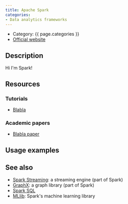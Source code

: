 ```yaml
---
title: Apache Spark
categories:
- Data analytics frameworks
---
```


* Category: {{ page.categories }}
* [Official website](http://spark.apache.org)

## Description

Hi I'm Spark!

## Resources

### Tutorials

* [Blabla](http://example.org)

### Academic papers

* [Blabla paper](http://example.org)

## Usage examples

## See also

* [Spark Streaming](/tools/spark-streaming.html): a streaming engine (part of Spark)
* [GraphX](/tools/graphx.html): a graph library (part of Spark)
* [Spark SQL](/tools/spark-sql.html)
* [MLlib](/tools/mllib.html): Spark's machine learning library
